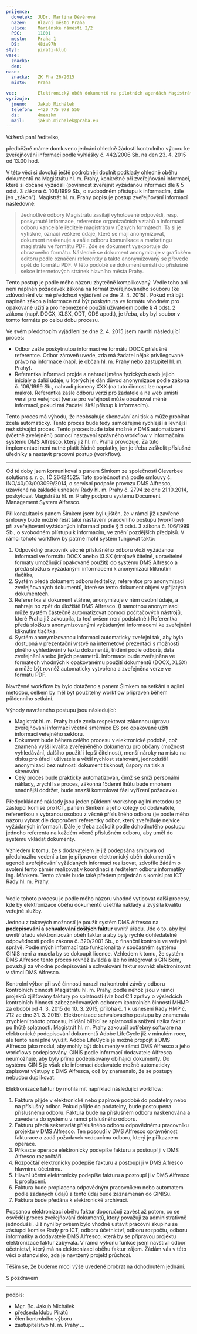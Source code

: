 ```yaml
---
prijemce: 
  dovetek:  JUDr. Martina Děvěrová
  nazev:    Hlavní město Praha
  ulice:    Mariánské náměstí 2/2
  PSC:      11001
  mesto:    Praha 1
  DS:       48ia97h
styl:       pirati-klub
vase:
  znacka:   
  den:      
nase:
  znacka:   ZK Pha 26/2015
  misto:    Praha

vec:        Elektronický oběh dokumentů na pilotních agendách Magistrátu hl. m. Prahy
vyrizuje:   
  jmeno:    Jakub Michálek
  telefon:  +420 775 978 550
  ds:       4memzkm
  mail:     jakub.michalek@praha.eu
---
```


Vážená paní ředitelko,

předběžně máme domluveno jednání ohledně žádosti kontrolního výboru ke zveřejňování informací podle vyhlášky č. 442/2006 Sb. na den 23. 4. 2015 od 13.00 hod. 

V této věci si dovoluji ještě podrobněji doplnit podklady ohledně oběhu dokumentů na Magistrátu hl. m. Prahy, konkrétně při zveřejňování informací, které si občané vyžádali (povinnost zveřejnit vyžádanou informaci dle § 5 odst. 3 zákona č. 106/1999 Sb., o svobodném přístupu k informacím, dále jen „zákon“). Magistrát hl. m. Prahy popisuje postup zveřejňování informací následovně: 

> Jednotlivé odbory Magistrátu zasílají vyhotovené odpovědi, resp. poskytnuté informace, referentce organizačních vztahů a informací odboru kanceláře ředitele magistrátu v různých formátech. Ta si je vytiskne, označí veškeré údaje, které se mají anonymizovat, dokument naskenuje a zašle odboru komunikace a marketingu magistrátu ve formátu PDF. Zde se dokument vyexportuje do obrazového formátu. Následně se dokument anonymizuje v grafickém editoru podle označení referentky a takto anonymizovaný se převede opět do formátu PDF. V této podobě se dokument umístí do příslušné sekce internetových stránek hlavního města Prahy.

Tento postup je podle mého názoru zbytečně komplikovaný. Vedle toho ani není naplněn požadavek zákona na formát zveřejňovaného souboru (ke zdůvodnění viz mé předchozí vyjádření ze dne 2. 4. 2015) . Pokud má být naplněn zákon a informace má být poskytnuta ve formátu vhodném pro opakované užití a pro neomezené použití uživatelem podle § 4 odst. 2 zákona (např. DOCX, XLSX, ODT, ODS apod.), je třeba, aby byl soubor v tomto formátu po celou dobu procesu. 

Ve svém předchozím vyjádření ze dne 2. 4. 2015 jsem navrhl následující proces: 

* Odbor zašle poskytnutou informaci ve formátu DOCX příslušné referentce. Odbor zároveň uvede, zda má žadatel nějak privilegované právo na informace (např. je občan hl. m. Prahy nebo zastupitel hl. m. Prahy). 
* Referentka informaci projde a nahradí jména fyzických osob jejich iniciály a další údaje, u kterých je dán důvod anonymizace podle zákona č. 106/1999 Sb., nahradí písmeny XXX (na tuto činnost lze napsat makro). Referentka zašle odboru verzi pro žadatele a na web umístí verzi pro veřejnost (verze pro veřejnost může obsahovat méně informací, pokud má žadatel širší přístup k informacím).

Tento proces má výhodu, že neobsahuje skenování ani tisk a může probíhat zcela automaticky. Tento proces bude tedy samozřejmě rychlejší a levnější než stávající proces. Tento proces bude také možné v DMS automatizovat (včetně zveřejnění) pomocí nastavení správného workflow v informačním systému DMS Alfresco, který již hl. m. Praha provozuje. Za tuto implementaci není nutné platit žádné poplatky, jen je třeba zaškolit příslušné úředníky a nastavit pracovní postup (workflow).

----

Od té doby jsem komunikoval s panem Šimkem ze společnosti Cleverbee solutions s. r. o., IČ 26424525. Tato společnost má podle smlouvy č. INO/40/03/003099/2014, o servisní podpoře provozu DMS Alfresco, uzavřené na základě usnesení Rady hl. m. Prahy č. 2794 ze dne 21.10.2014, poskytovat Magistrátu hl. m. Prahy podporu systému Document Management System Alfresco. 

Při konzultaci s panem Šimkem jsem byl ujištěn, že v rámci již uzavřené smlouvy bude možné řešit také nastavení pracovního postupu (workflow) při zveřejňování vyžádaných informací podle § 5 odst. 3 zákona č. 106/1999 Sb., o svobodném přístupu k informacím, ve znění pozdějších předpisů. V rámci tohoto workflow by patrně mohl systém fungovat takto:

1. Odpovědný pracovník věcně příslušného odboru vloží vyžádanou informaci ve formátu DOCX anebo XLSX (strojově čitelné, upravitelné formáty umožňující opakované použití) do systému DMS Alfresco a předá složku s vyžádanými informacemi k anonymizaci kliknutím tlačítka,
2. Systém předá dokument odboru ředitelky, referentce pro anonymizaci zveřejňovaných dokumentů, které se tento dokument objeví v přijatých dokumentech. 
3. Referentka si dokument stáhne, anonymizuje v něm osobní údaje, a nahraje ho zpět do úložiště DMS Alfresco. (I samotnou anonymizaci může systém částečně automatizovat pomocí počítačových nástrojů, které Praha již zakoupila, to teď ovšem není podstatné.) Referentka předá složku s anonymizovanými vyžádanými informacemi ke zveřejnění kliknutím tlačítka. 
4. Systém anonymizovanou informaci automaticky zveřejní tak, aby byla dostupná v prezentační vrstvě na internetové prezentaci s možností plného vyhledávání v textu dokumentů, třídění podle odborů, data zveřejnění anebo jiných parametrů. Informace bude zveřejněna ve formátech vhodných k opakovanému použití dokumentů (DOCX, XLSX) a může být rovněž automaticky vytvořena a zveřejněna verze ve formátu PDF.

Navržené workflow by bylo dotaženo s panem Šimkem na setkání s agilní metodou, celkem by měl být použitelný workflow připraven během půldenního setkání. 

Výhody navrženého postupu jsou následující:

* Magistrát hl. m. Prahy bude zcela respektovat zákonnou úpravu zveřejňování informací včetně směrnice ES pro opakované užití informací veřejného sektoru.
* Dokument bude během celého procesu v elektronické podobě, což znamená vyšši kvalita zveřejněného dokumentu pro občany (možnost vyhledávání, dalšího použití i lepší čitelnost), menší nároky na místo na disku pro úřad i uživatele a větší rychlost stahování, jednodušší anonymizaci bez nutnosti dokument tisknout, úspory na tisk a skenování.
* Celý proces bude prakticky automatizován, čímž se sníží personální náklady, zrychlí se proces, zákonná 15denní lhůtu bude mnohem snadnější dodržet, bude snazší kontrolovat fázi vyřízení požadavku.

Předpokládané náklady jsou jeden půldenní workshop agilní metodou se zástupci komise pro ICT, panem Šimkem a jeho kolegy od dodavatele, referentkou a vybranou osobou z věcně příslušného odboru (je podle mého názoru vybrat dle doporučení referentky odbor, který zveřejňuje nejvíce vyžádaných informací). Dále je třeba zaškolit podle dohodnutého postupu jednoho referenta na každém věcně příslušném odboru, aby uměl do systému vkládat dokumenty. 

Vzhledem k tomu, že s dodavatelem je již podepsána smlouva od předchozího vedení a ten je připraven elektronický oběh dokumentů v agendě zveřejňování vyžádaných informací realizovat, zdvořile žádám o svolení tento záměr realizovat v koordinaci s ředitelem odboru informatiky Ing. Mánkem. Tento záměr bude také předem projednán s komisí pro ICT Rady hl. m. Prahy.

----

Vedle tohoto procesu je podle mého názoru vhodné vytipovat další procesy, kde by elektronizace oběhu dokumentů ušetřila náklady a zvýšila kvalitu veřejné služby. 

Jednou z takových možností je použít systém DMS Alfresco na **podepisování a schvalování došlých faktur** uvnitř úřadu. Jde o to, aby byl uvnitř úřadu elektronizován oběh faktur a aby byly rychle dohledatelné odpovědnosti podle zákona č. 320/2001 Sb., o finanční kontrole ve veřejné správě. Podle mých informací tato funkcionalita v současném systému GINIS není a musela by se dokoupit licence. Vzhledem k tomu, že systém DMS Alfresco tento proces rovněž zvládá a lze ho integrovat s GINISem, považuji za vhodné podepisování a schvalování faktur rovněž elektronizovat v rámci DMS Alfresco. 

Kontrolní výbor při své činnosti narazil na kontrolní závěry odboru kontrolních činností Magistrátu hl. m. Prahy, podle něhož jsou v rámci projektů zjišťovány faktury po splatnosti (viz bod C.1 zprávy o výsledcích kontrolních činností zabezpečovaných odborem kontrolních činností MHMP za období od 4. 3. 2015 do 10. 3. 2015, příloha č. 1 k usnesení Rady HMP č. 712 ze dne 31. 3. 2015). Elektronizace schvalovacího postupu by znamenala zrychlení tohoto procesu, hlídání blížící se splatnosti a snížení rizika faktur po lhůtě splatnosti. Magistrát hl. m. Prahy zakoupil potřebný software na elektronické podepisování dokumentů Adobe LifeCycle již v minulém roce, ale tento není plně využit. Adobe LifeCycle je možné propojit s DMS Alfresco jako modul, aby mohly být dokumenty v rámci DMS Alfresco a jeho workflows podepisovány. GINIS podle informací dodavatele Alfresca neumožňuje, aby byly přímo podepisovány obíhající dokumenty. Do systému GINIS je však dle informací dodavatele možné automaticky zapisovat výstupy z DMS Alfresca, což by znamenalo, že se postupy nebudou duplikovat.
 
Elektronizace faktur by mohla mít například následující workflow:

1. Faktura přijde v elektronické nebo papírové podobě do podatelny nebo na příslušný odbor. Pokud přijde do podatelny, bude postoupena příslušnému odboru. Faktura bude na příslušném odboru naskenována a zavedena do systému v rámci příslušného odboru.
2. Fakturu předá sekretariát příslušného odboru odpovědnému pracovníku projektu v DMS Alfresco. Ten posoudí v DMS Alfresco oprávněnost fakturace a zadá požadavek vedoucímu odboru, který je příkazcem operace.
3. Příkazce operace elektronicky podepíše fakturu a postoupí ji v DMS Alfresco rozpočtáři.
4. Rozpočtář elektronicky podepíše fakturu a postoupí ji v DMS Alfresco hlavnímu účetnímu.
5. Hlavní účetní elektronicky podepíše fakturu a postoupí ji v DMS Alfresco k proplacení.
6. Faktura bude proplacena odpovědným pracovníkem nebo automatem podle zadaných údajů a tento údaj bude zaznamenán do GINISu.
7. Faktura bude předána k elektronické archivaci. 

Popsanou elektronizaci oběhu faktur doporučuji zavést až potom, co se osvědčí proces zveřejňování dokumentů, který považuji za administrativně jednodušší. Již nyní by ovšem bylo vhodné ustavit pracovní skupinu se zástupci komise Rady pro ICT, odboru účetnictví, odboru rozpočtu, odboru informatiky a dodavatele DMS Alfresco, která by se přípravou projektu elektronizace faktur zabývala. V rámci výkonu funkce jsem navštívil odbor účetnictví, který má na elektronizaci oběhu faktur zájem. Žádám vás v této věci o stanovisko, zda je navržený projekt průchozí.

Těším se, že budeme moci výše uvedené probrat na dohodnutém jednání.

S pozdravem

---
podpis: 
  - Mgr. Bc. Jakub Michálek
  - předseda klubu Pirátů
  - člen kontrolního výboru
  - zastupitelstvo hl. m. Prahy
...

